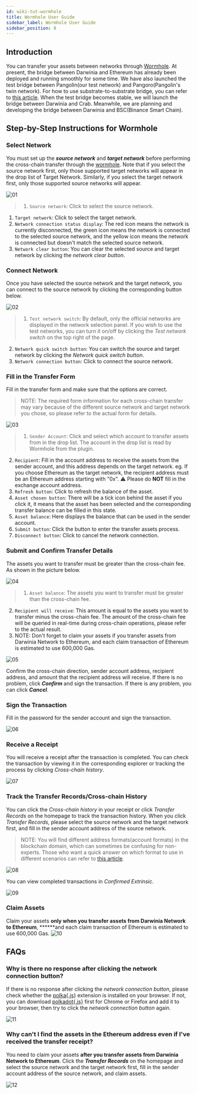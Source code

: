 ```yaml
---
id: wiki-tut-wormhole
title: Wormhole User Guide
sidebar_label: Wormhole User Guide
sidebar_position: 8
---
```




## Introduction

You can transfer your assets between networks through [Wormhole](https://wormhole.darwinia.network/). At present, the bridge between Darwinia and Ethereum has already been deployed and running smoothly for some time. We have also launched the test bridge between Pangolin(our test network) and Pangoro(Pangolin's twin network). For how to use substrate-to-substrate bridge, you can refer to [this article](https://darwinianetwork.medium.com/wormhole-update-the-substrate-to-substrate-bridge-between-pangoro-and-pangolin-testnets-deployed-d77685dadcfd?source=user_profile---------15-------------------------------). When the test bridge becomes stable, we will launch the bridge between Darwinia and Crab. Meanwhile, we are planning and developing the bridge between Darwinia and BSC(Binance Smart Chain).

## Step-by-Step Instructions for Wormhole

### Select Network

You must set up the ***source network*** and ***target network*** before performing the cross-chain transfer through the [wormhole](http://wormhole.darwinia.network). Note that if you select the source network first, only those supported target networks will appear in the drop list of Target Network. Similarly, if you select the target network first, only those supported source networks will appear.

![01](../assets/tut/wiki-tut-wormhole-user-guide-01.png)

> 1. `Source network`: Click to select the source network.
1. `Target network`: Click to select the target network.
2. `Network connection status display`: The red icon means the network is currently disconnected, the green icon means the network is connected to the selected source network, and the yellow icon means the network is connected but doesn't match the selected source network.
3. `Network clear button`: You can clear the selected source and target network by clicking the *network clear button*.
> 

### Connect Network

Once you have selected the source network and the target network, you can connect to the source network by clicking the corresponding button below.

![02](../assets/tut/wiki-tut-wormhole-user-guide-02.png)

> 1. `Test network switch`: By default, only the official networks are displayed in the network selection panel. If you wish to use the test networks, you can turn it on/off by clicking the *Test network switch* on the top right of the page.
2. `Network quick switch button`: You can switch the source and target network by clicking the *Network quick switch button*.
3. `Network connection button`: Click to connect the source network.
> 

### Fill in the Transfer Form

Fill in the transfer form and make sure that the options are correct.

> NOTE: The required form information for each cross-chain transfer may vary because of the different source network and target network you chose, so please refer to the actual form for details.
> 

![03](../assets/tut/wiki-tut-wormhole-user-guide-03.png)

> 1. `Sender Account`: Click and select which account to transfer assets from in the drop list. The account in the drop list is read by Wormhole from the plugin.
2. `Recipient`: Fill in the account address to receive the assets from the sender account, and this address depends on the target network. eg. If you choose Ethereum as the target network, the recipient address must be an Ethereum address starting with "0x". ⚠️ Please do **NOT** fill in the exchange account address.
3. `Refresh button`: Click to refresh the balance of the asset.
4. `Asset chosen button`: There will be a tick icon behind the asset if you click it, it means that the asset has been selected and the corresponding transfer balance can be filled in this state.
5. `Asset balance`: Here displays the balance that can be used in the sender account.
6. `Submit button`: Click the button to enter the transfer assets process.
7. `Disconnect button`: Click to cancel the network connection.
> 

### Submit and Confirm Transfer Details

The assets you want to transfer must be greater than the cross-chain fee. As shown in the picture below.

![04](../assets/tut/wiki-tut-wormhole-user-guide-04.png)

> 1. `Asset balance`: The assets you want to transfer must be greater than the cross-chain fee.
2. `Recipient will receive`: This amount is equal to the assets you want to transfer minus the cross-chain fee. The amount of the cross-chain fee will be queried in real-time during cross-chain operations, please refer to the actual result.
3. NOTE: Don't forget to claim your assets if you transfer assets from Darwinia Network to Ethereum, and each claim transaction of Ethereum is estimated to use 600,000 Gas.
> 

![05](../assets/tut/wiki-tut-wormhole-user-guide-05.png)

Confirm the cross-chain direction, sender account address, recipient address, and amount that the recipient address will receive. If there is no problem, click ***Confirm*** and sign the transaction. If there is any problem, you can click ***Cancel***.

### Sign the Transaction

Fill in the password for the sender account and sign the transaction.

![06](../assets/tut/wiki-tut-wormhole-user-guide-06.png)

### Receive a Receipt

You will receive a receipt after the transaction is completed. You can check the transaction by viewing it in the corresponding explorer or tracking the process by clicking *Cross-chain history*.

![07](../assets/tut/wiki-tut-wormhole-user-guide-07.png)

### Track the Transfer Records/Cross-chain History

You can click the *Cross-chain history* in your receipt or click *Transfer Records* on the homepage to track the transaction history. When you click *Transfer Records,* please select the source network and the target network first, and fill in the sender account address of the source network.

> NOTE: You will find different address formats(account formats) in the blockchain domain, which can sometimes be confusing for non-experts. Those who want a quick answer on which format to use in different scenarios can refer to [this article](https://darwinianetwork.medium.com/build-on-darwinia-2-1-address-formats-in-darwinia-e964cc91fccc).
> 

![08](../assets/tut/wiki-tut-wormhole-user-guide-08.png)

You can view completed transactions in *Confirmed Extrinsic*.

![09](../assets/tut/wiki-tut-wormhole-user-guide-09.png)

### Claim Assets

Claim your assets **only when you transfer assets from Darwinia Network to Ethereum**, ******and each claim transaction of Ethereum is estimated to use 600,000 Gas.
![10](../assets/tut/wiki-tut-wormhole-user-guide-10.png)

## FAQs

### Why is there no response after clicking the network connection button?

If there is no response after clicking the *network connection button*, please check whether the [polka{.js}](https://polkadot.js.org/extension/) extension is installed on your browser. If not, you can download [polkadot{.js}](https://polkadot.js.org/extension/) first for Chrome or Firefox and add it to your browser, then try to click the *network connection button* again.

![11](../assets/tut/wiki-tut-wormhole-user-guide-11.png)

### Why can't I find the assets in the Ethereum address even if I've received the transfer receipt?

You need to claim your assets **after you transfer assets from Darwinia Network to Ethereum**. Click the ***Transfer Records*** on the homepage and select the source network and the target network first, fill in the sender account address of the source network, and claim assets.

![12](../assets/tut/wiki-tut-wormhole-user-guide-12.png)

